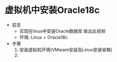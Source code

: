 # 虚拟机中安装Oracle18c

-   前言
    -   实现在linux中安装Oracle数据库 故出此视频
    -   环境: Linux + Oracle18c
-   步骤
    1.  安装虚拟机环境(VMware安装及Linux安装省略)
    2.  

